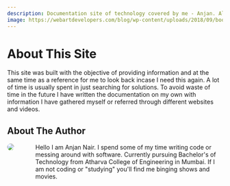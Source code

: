 ```yaml
---
description: Documentation site of technology covered by me - Anjan. All the things I had difficulty finding or spent more time searching has also been documented in this which makes it a great resource.
image: https://webartdevelopers.com/blog/wp-content/uploads/2018/09/book-opening-animation.png
---
```


# About This Site
This site was built with the objective of providing information and at the same time as a reference for me to look back incase I need this again. A lot of time is usually spent in just searching for solutions. To avoid waste of time in the future I have written the documentation on my own with information I have gathered myself or referred through different websites and videos.

## About The Author
<div style="display:flex; flex-wrap:nowrap;">
<div><img style="border-radius: 50%;" src="https://avatars.githubusercontent.com/u/22571613?v=4"/></div>
<div style="padding-left:50px">Hello I am Anjan Nair. I spend some of my time writing code or messing around with software. Currently pursuing Bachelor's of Technology from Atharva College of Engineering in Mumbai. If I am not coding or "studying" you'll find me binging shows and movies.</div>
</div>